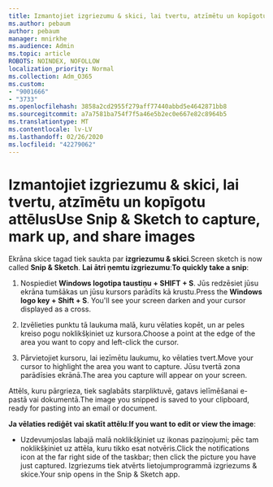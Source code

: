 ```yaml
---
title: Izmantojiet izgriezumu & skici, lai tvertu, atzīmētu un kopīgotu attēlus
ms.author: pebaum
author: pebaum
manager: mnirkhe
ms.audience: Admin
ms.topic: article
ROBOTS: NOINDEX, NOFOLLOW
localization_priority: Normal
ms.collection: Adm_O365
ms.custom:
- "9001666"
- "3733"
ms.openlocfilehash: 3858a2cd2955f279aff77440abbd5e4642871bb8
ms.sourcegitcommit: a7a7581ba754f7f5a46e5b2ec0e667e82c8964b5
ms.translationtype: MT
ms.contentlocale: lv-LV
ms.lasthandoff: 02/26/2020
ms.locfileid: "42279062"
---
```

# <a name="use-snip--sketch-to-capture-mark-up-and-share-images"></a><span data-ttu-id="79b4f-102">Izmantojiet izgriezumu & skici, lai tvertu, atzīmētu un kopīgotu attēlus</span><span class="sxs-lookup"><span data-stu-id="79b4f-102">Use Snip & Sketch to capture, mark up, and share images</span></span>

<span data-ttu-id="79b4f-103">Ekrāna skice tagad tiek saukta par **izgriezumu & skici**.</span><span class="sxs-lookup"><span data-stu-id="79b4f-103">Screen sketch is now called **Snip & Sketch**.</span></span> <span data-ttu-id="79b4f-104">**Lai ātri ņemtu izgriezumu**:</span><span class="sxs-lookup"><span data-stu-id="79b4f-104">**To quickly take a snip**:</span></span>

1. <span data-ttu-id="79b4f-105">Nospiediet **Windows logotipa taustiņu + SHIFT + S**. Jūs redzēsiet jūsu ekrāna tumšākas un jūsu kursors parādīts kā krustu.</span><span class="sxs-lookup"><span data-stu-id="79b4f-105">Press the **Windows logo key + Shift + S**. You'll see your screen darken and your cursor displayed as a cross.</span></span> 

2. <span data-ttu-id="79b4f-106">Izvēlieties punktu tā laukuma malā, kuru vēlaties kopēt, un ar peles kreiso pogu noklikšķiniet uz kursora.</span><span class="sxs-lookup"><span data-stu-id="79b4f-106">Choose a point at the edge of the area you want to copy and left-click the cursor.</span></span> 

3. <span data-ttu-id="79b4f-107">Pārvietojiet kursoru, lai iezīmētu laukumu, ko vēlaties tvert.</span><span class="sxs-lookup"><span data-stu-id="79b4f-107">Move your cursor to highlight the area you want to capture.</span></span> <span data-ttu-id="79b4f-108">Jūsu tvertā zona parādīsies ekrānā.</span><span class="sxs-lookup"><span data-stu-id="79b4f-108">The area you capture will appear on your screen.</span></span>

<span data-ttu-id="79b4f-109">Attēls, kuru pārgrieza, tiek saglabāts starpliktuvē, gatavs ielīmēšanai e-pastā vai dokumentā.</span><span class="sxs-lookup"><span data-stu-id="79b4f-109">The image you snipped is saved to your clipboard, ready for pasting into an email or document.</span></span> 

<span data-ttu-id="79b4f-110">**Ja vēlaties rediģēt vai skatīt attēlu**:</span><span class="sxs-lookup"><span data-stu-id="79b4f-110">**If you want to edit or view the image**:</span></span> 

- <span data-ttu-id="79b4f-111">Uzdevumjoslas labajā malā noklikšķiniet uz ikonas paziņojumi; pēc tam noklikšķiniet uz attēla, kuru tikko esat notvēris.</span><span class="sxs-lookup"><span data-stu-id="79b4f-111">Click the notifications icon at the far right side of the taskbar; then click the picture you have just captured.</span></span> <span data-ttu-id="79b4f-112">Izgriezums tiek atvērts lietojumprogrammā izgriezums & skice.</span><span class="sxs-lookup"><span data-stu-id="79b4f-112">Your snip opens in the Snip & Sketch app.</span></span>
